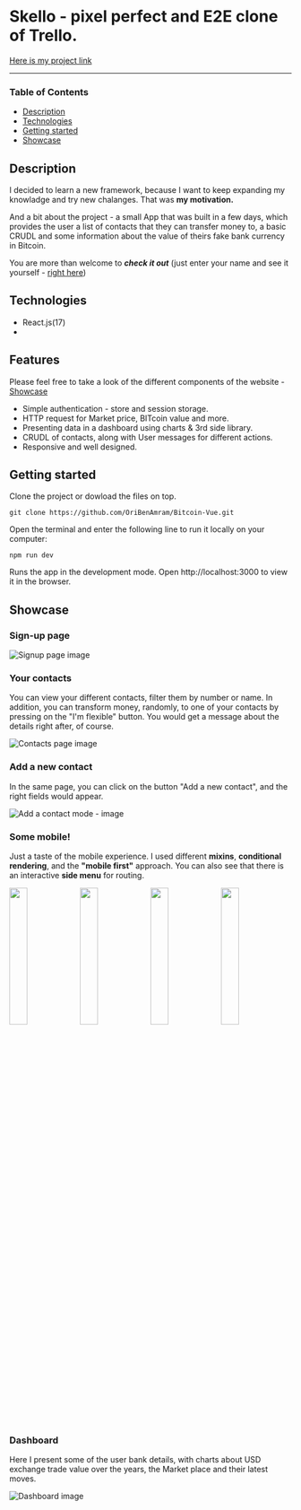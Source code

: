 
# Skello - pixel perfect and E2E clone of Trello. 
[Here is my project link](https://skello.herokuapp.com "Skello link")

___

### Table of Contents
- [Description](#description)
- [Technologies](#אechnologies)
- [Getting started](#getting-started)
- [Showcase](#showcase)

## Description
I decided to learn a new framework, because I want to keep expanding my knowladge and try new chalanges. That was **my motivation.** 

And a bit about the project - a small App that was built in a few days, which provides the user a list of contacts that they can transfer money to, a basic CRUDL and some information about the value of theirs fake bank currency in Bitcoin.

You are more than welcome to ***check it out*** (just enter your name and see it yourself - [right here](https://oribenamram.github.io/Bitcoin-Vue "Github pages link"))



## Technologies

- React.js(17)
- 

## Features
Please feel free to take a look of the different components of the website - [Showcase](#showcase)

- Simple authentication - store and session storage.
- HTTP request for Market price, BITcoin value and more.
- Presenting data in a dashboard using charts & 3rd side library.
- CRUDL of contacts, along with User messages for different actions.
- Responsive and well designed.


## Getting started
Clone the project or dowload the files on top.
```
git clone https://github.com/OriBenAmram/Bitcoin-Vue.git
```
Open the terminal and enter the following line to run it locally on your computer:
```
npm run dev 
```
Runs the app in the development mode.
Open http://localhost:3000 to view it in the browser.

## Showcase

### Sign-up page

![Signup page image](src/assets/imgs/signup-desktop.jpg "Sign-up page")

### Your contacts
You can view your different contacts, filter them by number or name. 
In addition, you can transform money, randomly, to one of your contacts by pressing on the "I'm flexible" button. You would get a message about the details right after, of course.

![Contacts page image](src/assets/imgs/contact-desktop-regular.jpg "Contacts page")

### Add a new contact
In the same page, you can click on the button "Add a new contact", and the right fields would appear.

![Add a contact mode - image](src/assets/imgs/contact-dekstop-add.jpg "Add a contact mode")

### Some mobile!
Just a taste of the mobile experience. I used different **mixins**, **conditional rendering**, and the **"mobile first"** approach. 
You can also see that there is an interactive **side menu** for routing.

<img src="src/assets/imgs/home-mobile.jpg" width="25%" style="float: left"/><img src="src/assets/imgs/contacts-mobile.jpg" width="25%" style="float: left;"/><img src="src/assets/imgs/statistic-mobile.jpg" width="25%" style="float: left;"/><img src="src/assets/imgs/signup-mobile.jpg" width="25%" style="float: left;"/>

### Dashboard
Here I present some of the user bank details, with charts about USD exchange trade value over the years, the Market place and their latest moves.

![Dashboard image](src/assets/imgs/chart-dekstop.jpg "Dashboard")
